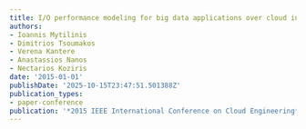 ```yaml
---
title: I/O performance modeling for big data applications over cloud infrastructures
authors:
- Ioannis Mytilinis
- Dimitrios Tsoumakos
- Verena Kantere
- Anastassios Nanos
- Nectarios Koziris
date: '2015-01-01'
publishDate: '2025-10-15T23:47:51.501388Z'
publication_types:
- paper-conference
publication: '*2015 IEEE International Conference on Cloud Engineering*'
---
```


